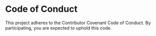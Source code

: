 # Code of Conduct

This project adheres to the Contributor Covenant Code of Conduct.
By participating, you are expected to uphold this code.
